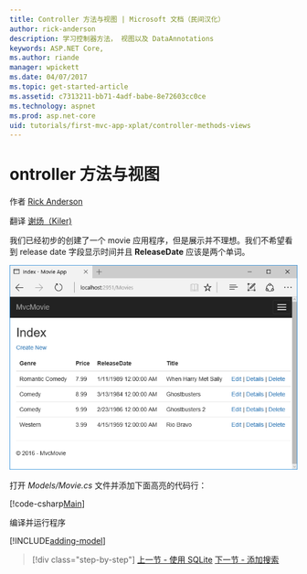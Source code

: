 ```yaml
---
title: Controller 方法与视图 | Microsoft 文档（民间汉化）
author: rick-anderson
description: 学习控制器方法， 视图以及 DataAnnotations
keywords: ASP.NET Core,
ms.author: riande
manager: wpickett
ms.date: 04/07/2017
ms.topic: get-started-article
ms.assetid: c7313211-bb71-4adf-babe-8e72603cc0ce
ms.technology: aspnet
ms.prod: asp.net-core
uid: tutorials/first-mvc-app-xplat/controller-methods-views
---
```


# ontroller 方法与视图

作者 [Rick Anderson](https://twitter.com/RickAndMSFT)

翻译 [谢炀（Kiler)](https://github.com/kiler398/aspnetcore) 

我们已经初步的创建了一个 movie 应用程序，但是展示并不理想。我们不希望看到 release date 字段显示时间并且 **ReleaseDate** 应该是两个单词。

![Index view: Release Date is one word (no space) and every movie release date shows a time of 12 AM](../../tutorials/first-mvc-app/working-with-sql/_static/m55.png)

打开 *Models/Movie.cs* 文件并添加下面高亮的代码行：

[!code-csharp[Main](../../tutorials/first-mvc-app/start-mvc/sample/MvcMovie/Models/MovieDate.cs?name=snippet_1&highlight=2,11-12)]

编译并运行程序

<!-- include start
![MVC Movie application open browser showing movie data](../../tutorials/first-mvc-app/working-with-sql/_static/m55.png)

 -->

[!INCLUDE[adding-model](../../includes/mvc-intro/controller-methods-views.md)]

>[!div class="step-by-step"]
[上一节 - 使用 SQLite](working-with-sql.md)
[下一节 - 添加搜索](search.md)  